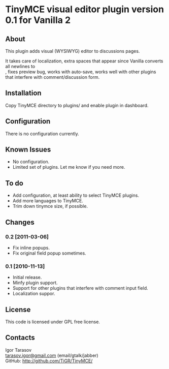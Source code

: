 TinyMCE visual editor plugin version 0.1 for Vanilla 2
======================================================

About
-----

This plugin adds visual (WYSIWYG) editor to discussions pages.

It takes care of localization, extra spaces that appear since Vanilla converts 
all newlines to <br />, fixes preview bug, works with auto-save, works well with 
other plugins that interfere with comment/discussion form.

Installation
------------

Copy TinyMCE directory to plugins/ and enable plugin in dashboard.

Configuration
-------------

There is no configuration currently.

Known Issues
------------

- No configuration.
- Limited set of plugins. Let me know if you need more.

To do
-----

- Add configuration, at least ability to select TinyMCE plugins.
- Add more languages to TinyMCE.
- Trim down tinymce size, if possible.

Changes
-------

### 0.2 [2011-03-06]

- Fix inline popups.
- Fix original field popup sometimes.

### 0.1 [2010-11-13]

- Initial release.
- Minfy plugin support.
- Support for other plugins that interfere with comment input field.
- Localization suppor.

License
-------

This code is licensed under GPL free license.

Contacts
--------

Igor Tarasov  
<tarasov.igor@gmail.com> (email/gtalk/jabber)  
GitHub: http://github.com/TiGR/TinyMCE/
